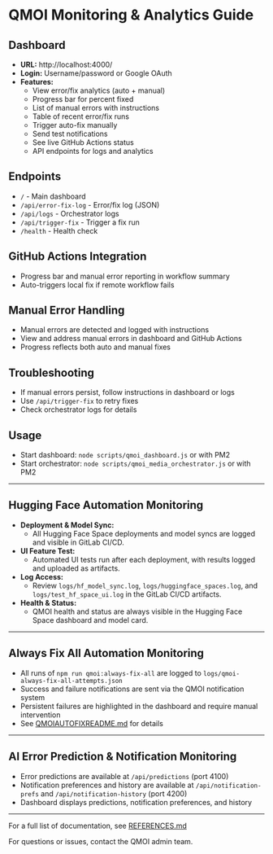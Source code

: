 # QMOI Monitoring & Analytics Guide

## Dashboard
- **URL:** http://localhost:4000/
- **Login:** Username/password or Google OAuth
- **Features:**
  - View error/fix analytics (auto + manual)
  - Progress bar for percent fixed
  - List of manual errors with instructions
  - Table of recent error/fix runs
  - Trigger auto-fix manually
  - Send test notifications
  - See live GitHub Actions status
  - API endpoints for logs and analytics

## Endpoints
- `/` - Main dashboard
- `/api/error-fix-log` - Error/fix log (JSON)
- `/api/logs` - Orchestrator logs
- `/api/trigger-fix` - Trigger a fix run
- `/health` - Health check

## GitHub Actions Integration
- Progress bar and manual error reporting in workflow summary
- Auto-triggers local fix if remote workflow fails

## Manual Error Handling
- Manual errors are detected and logged with instructions
- View and address manual errors in dashboard and GitHub Actions
- Progress reflects both auto and manual fixes

## Troubleshooting
- If manual errors persist, follow instructions in dashboard or logs
- Use `/api/trigger-fix` to retry fixes
- Check orchestrator logs for details

## Usage
- Start dashboard: `node scripts/qmoi_dashboard.js` or with PM2
- Start orchestrator: `node scripts/qmoi_media_orchestrator.js` or with PM2

---

## Hugging Face Automation Monitoring

- **Deployment & Model Sync:**
  - All Hugging Face Space deployments and model syncs are logged and visible in GitLab CI/CD.
- **UI Feature Test:**
  - Automated UI tests run after each deployment, with results logged and uploaded as artifacts.
- **Log Access:**
  - Review `logs/hf_model_sync.log`, `logs/huggingface_spaces.log`, and `logs/test_hf_space_ui.log` in the GitLab CI/CD artifacts.
- **Health & Status:**
  - QMOI health and status are always visible in the Hugging Face Space dashboard and model card.

---

## Always Fix All Automation Monitoring

- All runs of `npm run qmoi:always-fix-all` are logged to `logs/qmoi-always-fix-all-attempts.json`
- Success and failure notifications are sent via the QMOI notification system
- Persistent failures are highlighted in the dashboard and require manual intervention
- See [QMOIAUTOFIXREADME.md](./QMOIAUTOFIXREADME.md) for details

---

## AI Error Prediction & Notification Monitoring

- Error predictions are available at `/api/predictions` (port 4100)
- Notification preferences and history are available at `/api/notification-prefs` and `/api/notification-history` (port 4200)
- Dashboard displays predictions, notification preferences, and history

---

For a full list of documentation, see [REFERENCES.md](./REFERENCES.md)

For questions or issues, contact the QMOI admin team. 